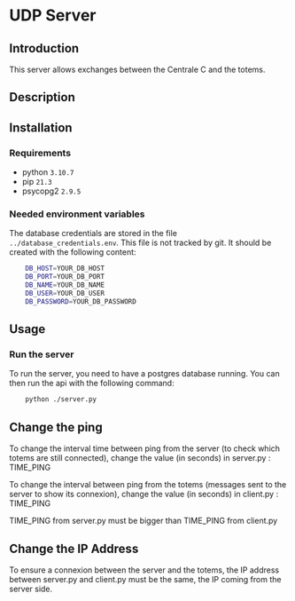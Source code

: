 # UDP Server

## Introduction

This server allows exchanges between the Centrale C and the totems. 

## Description


## Installation

### Requirements

- python `3.10.7`
- pip `21.3`
- psycopg2 `2.9.5`

### Needed environment variables

The database credentials are stored in the file `../database_credentials.env`. This file is not tracked by git. It should be created with the following content:

```bash
    DB_HOST=YOUR_DB_HOST
    DB_PORT=YOUR_DB_PORT
    DB_NAME=YOUR_DB_NAME
    DB_USER=YOUR_DB_USER
    DB_PASSWORD=YOUR_DB_PASSWORD
```

## Usage

### Run the server

To run the server, you need to have a postgres database running. You can then run the api with the following command:

```bash
    python ./server.py
```

## Change the ping

To change the interval time between ping from the server (to check which totems are still connected), change the value (in seconds) in server.py : TIME_PING

To change the interval between ping from the totems (messages sent to the server to show its connexion), change the value (in seconds) in client.py : TIME_PING

TIME_PING from server.py must be bigger than TIME_PING from client.py

## Change the IP Address

To ensure a connexion between the server and the totems, the IP address between server.py and client.py must be the same, the IP coming from the server side.